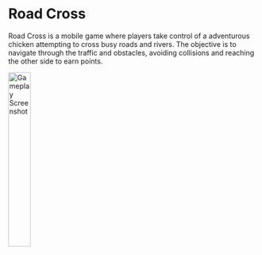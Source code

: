 # Road Cross
Road Cross is a mobile game where players take control of a adventurous chicken attempting to cross busy roads and rivers. The objective is to navigate through the traffic and obstacles, avoiding collisions and reaching the other side to earn points. 

<img src="media/play.gif" alt="Gameplay Screenshot" width="30%">

